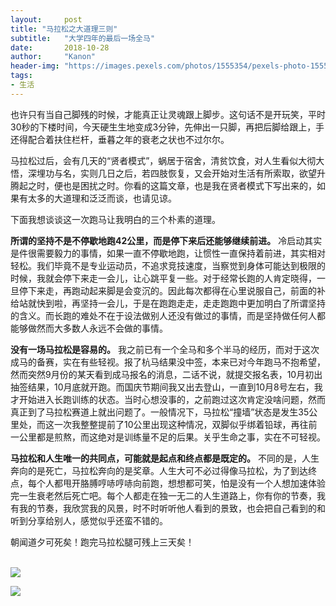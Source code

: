 ```yaml
---
layout:     post
title: "马拉松之大道理三则"
subtitle:   "大学四年的最后一场全马"
date:       2018-10-28
author:     "Kanon"
header-img: "https://images.pexels.com/photos/1555354/pexels-photo-1555354.jpeg?auto=compress&cs=tinysrgb&dpr=2&h=750&w=1260"
tags:
- 生活
---
```


也许只有当自己脚残的时候，才能真正让灵魂跟上脚步。这句话不是开玩笑，平时30秒的下楼时间，今天硬生生地变成3分钟，先伸出一只脚，再把后脚给跟上，手还得配合着扶住栏杆，垂暮之年的衰老之状也不过尔尔。


马拉松过后，会有几天的“贤者模式”，蜗居于宿舍，清贫饮食，对人生看似大彻大悟，深埋功与名，实则几日之后，若四肢恢复，又会开始对生活有所索取，欲望升腾起之时，便也是困扰之时。你看的这篇文章，也是我在贤者模式下写出来的，如果有太多的大道理和泛泛而谈，也请见谅。


下面我想谈谈这一次跑马让我明白的三个朴素的道理。


**所谓的坚持不是不停歇地跑42公里，而是停下来后还能够继续前进。**
冷启动其实是件很需要毅力的事情，如果一直不停歇地跑，让惯性一直保持着前进，其实相对轻松。我们毕竟不是专业运动员，不追求竞技速度，当察觉到身体可能达到极限的时候，我就会停下来走一会儿，让心跳平复一些。对于经常长跑的人肯定晓得，一旦停下来走，再跑动起来脚是会变沉的。因此每次都得在心里说服自己，前面的补给站就快到啦，再坚持一会儿，于是在跑跑走走，走走跑跑中更加明白了所谓坚持的含义。而长跑的难处不在于设法做别人还没有做过的事情，而是坚持做任何人都能够做然而大多数人永远不会做的事情。

**没有一场马拉松是容易的。**
我之前已有一个全马和多个半马的经历，而对于这次成马的备赛，实在有些轻视。报了杭马结果没中签，本来已对今年跑马不抱希望，然而突然9月份的某天看到成马报名的消息，二话不说，就提交报名表，10月初出抽签结果，10月底就开跑。而国庆节期间我又出去登山，一直到10月8号左右，我才开始进入长跑训练的状态。当时心想没事的，之前跑过这次肯定没啥问题，然而真正到了马拉松赛道上就出问题了。一般情况下，马拉松“撞墙”状态是发生35公里处，而这一次我整整提前了10公里出现这种情况，双脚似乎绑着铅球，再往前一公里都是煎熬，而这绝对是训练量不足的后果。关乎生命之事，实在不可轻视。

**马拉松和人生唯一的共同点，可能就是起点和终点都是既定的。**
不同的是，人生奔向的是死亡，马拉松奔向的是奖章。人生大可不必过得像马拉松，为了到达终点，每个人都甩开胳膊哼哧哼哧向前跑，想想都可笑，怕是没有一个人想加速体验完一生衰老然后死亡吧。每个人都走在独一无二的人生道路上，你有你的节奏，我有我的节奏，我欣赏我的风景，时不时听听他人看到的景致，也会把自己看到的和听到分享给别人，感觉似乎还蛮不错的。

朝闻道夕可死矣！跑完马拉松腿可残上三天矣！
<br><br>

![](http://kanon-blog.oss-cn-hangzhou.aliyuncs.com/marathon-medal-1.jpg)

![](http://kanon-blog.oss-cn-hangzhou.aliyuncs.com/marathon-medal-2.jpg)
<br><br><br><br>
